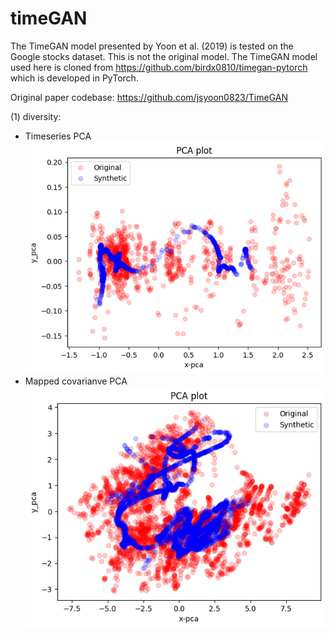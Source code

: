# timeGAN

The TimeGAN model presented by Yoon et al. (2019) is tested on the Google stocks dataset. This is not the original model. The TimeGAN model used here is cloned from https://github.com/birdx0810/timegan-pytorch which is developed in PyTorch.

Original paper codebase: https://github.com/jsyoon0823/TimeGAN

(1) diversity:
- Timeseries PCA
![timePCA](./timePCA.png)
- Mapped covarianve PCA
![covariancePCA](./covariancePCA.png)
